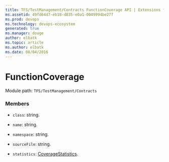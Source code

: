 ```yaml
---
title: TFS/TestManagement/Contracts FunctionCoverage API | Extensions for Visual Studio Team Services
ms.assetid: 49fd64d7-eb18-d835-e0a1-0049994be27f
ms.prod: devops
ms.technology: devops-ecosystem
generated: true
ms.manager: douge
author: elbatk
ms.topic: article
ms.author: elbatk
ms.date: 08/04/2016
---
```


# FunctionCoverage

Module path: `TFS/TestManagement/Contracts`


### Members

* `class`: string. 

* `name`: string. 

* `namespace`: string. 

* `sourceFile`: string. 

* `statistics`: [CoverageStatistics](../../../TFS/TestManagement/Contracts/CoverageStatistics.md). 

